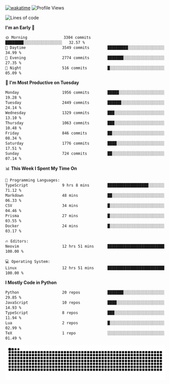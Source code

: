 [![wakatime](https://wakatime.com/badge/user/b920b284-3cde-4cd4-b72e-f7f22d050b16.svg)](https://wakatime.com/@b920b284-3cde-4cd4-b72e-f7f22d050b16)
![Profile Views](http://img.shields.io/badge/Profile%20Views-4586-blue)
<!--START_SECTION:waka-->
![Lines of code](https://img.shields.io/badge/From%20Hello%20World%20I%27ve%20Written-9.1%20million%20lines%20of%20code-blue)

**I'm an Early 🐤** 

```text
🌞 Morning                3304 commits        ████████░░░░░░░░░░░░░░░░░   32.57 % 
🌆 Daytime                3549 commits        █████████░░░░░░░░░░░░░░░░   34.99 % 
🌃 Evening                2774 commits        ███████░░░░░░░░░░░░░░░░░░   27.35 % 
🌙 Night                  516 commits         █░░░░░░░░░░░░░░░░░░░░░░░░   05.09 % 
```
📅 **I'm Most Productive on Tuesday** 

```text
Monday                   1956 commits        █████░░░░░░░░░░░░░░░░░░░░   19.28 % 
Tuesday                  2449 commits        ██████░░░░░░░░░░░░░░░░░░░   24.14 % 
Wednesday                1329 commits        ███░░░░░░░░░░░░░░░░░░░░░░   13.10 % 
Thursday                 1063 commits        ███░░░░░░░░░░░░░░░░░░░░░░   10.48 % 
Friday                   846 commits         ██░░░░░░░░░░░░░░░░░░░░░░░   08.34 % 
Saturday                 1776 commits        ████░░░░░░░░░░░░░░░░░░░░░   17.51 % 
Sunday                   724 commits         ██░░░░░░░░░░░░░░░░░░░░░░░   07.14 % 
```


📊 **This Week I Spent My Time On** 

```text
💬 Programming Languages: 
TypeScript               9 hrs 8 mins        ██████████████████░░░░░░░   71.12 % 
Markdown                 48 mins             ██░░░░░░░░░░░░░░░░░░░░░░░   06.33 % 
CSV                      34 mins             █░░░░░░░░░░░░░░░░░░░░░░░░   04.46 % 
Prisma                   27 mins             █░░░░░░░░░░░░░░░░░░░░░░░░   03.55 % 
Docker                   24 mins             █░░░░░░░░░░░░░░░░░░░░░░░░   03.17 % 

🔥 Editors: 
Neovim                   12 hrs 51 mins      █████████████████████████   100.00 % 

💻 Operating System: 
Linux                    12 hrs 51 mins      █████████████████████████   100.00 % 
```

**I Mostly Code in Python** 

```text
Python                   20 repos            ███████░░░░░░░░░░░░░░░░░░   29.85 % 
JavaScript               10 repos            ████░░░░░░░░░░░░░░░░░░░░░   14.93 % 
TypeScript               8 repos             ███░░░░░░░░░░░░░░░░░░░░░░   11.94 % 
Lua                      2 repos             █░░░░░░░░░░░░░░░░░░░░░░░░   02.99 % 
TeX                      1 repo              ░░░░░░░░░░░░░░░░░░░░░░░░░   01.49 % 
```




<!--END_SECTION:waka-->
![Snake animation](https://raw.githubusercontent.com/timmypidashev/timmypidashev/main/commits.svg)
